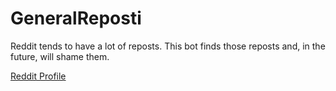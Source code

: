 # GeneralReposti
Reddit tends to have a lot of reposts. This bot finds those reposts and, in the future, will shame them.


[Reddit Profile](https://www.reddit.com/user/generalrepostbot)
